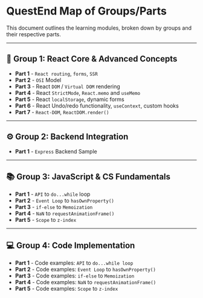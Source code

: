 # QuestEnd Map of Groups/Parts

This document outlines the learning modules, broken down by groups and their respective parts.

---

## 🚀 Group 1: React Core & Advanced Concepts

- **Part 1** - `React routing`, `forms`, `SSR`
- **Part 2** - `OSI` Model
- **Part 3** - React `DOM` / `Virtual DOM` rendering
- **Part 4** - React `StrictMode`, `React.memo` and `useMemo`
- **Part 5** - React `localStorage`, dynamic forms
- **Part 6** - React Undo/redo functionality, `useContext`, custom hooks
- **Part 7** - `React-DOM`, `ReactDOM.render()`

---

## ⚙️ Group 2: Backend Integration

- **Part 1** - `Express` Backend Sample

---

## 📚 Group 3: JavaScript & CS Fundamentals

- **Part 1** - `API` to `do...while` loop
- **Part 2** - `Event Loop` to `hasOwnProperty()`
- **Part 3** - `if-else` to `Memoization`
- **Part 4** - `NaN` to `requestAnimationFrame()`
- **Part 5** - `Scope` to `z-index`

---

## 💻 Group 4: Code Implementation

- **Part 1** - Code examples: `API` to `do...while loop`
- **Part 2** - Code examples: `Event Loop` to `hasOwnProperty()`
- **Part 3** - Code examples: `if-else` to `Memoization`
- **Part 4** - Code examples: `NaN` to `requestAnimationFrame()`
- **Part 5** - Code examples: `Scope` to `z-index`
